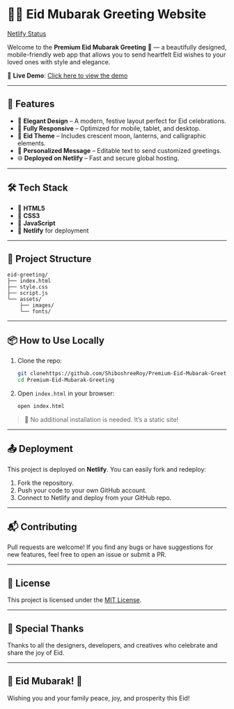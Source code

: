 # 🌙✨ Eid Mubarak Greeting Website

[Netlify Status](https://premium-eid-mubarak-greeting.netlify.app/)

Welcome to the **Premium Eid Mubarak Greeting** 🎉 — a beautifully designed, mobile-friendly web app that allows you to send heartfelt Eid wishes to your loved ones with style and elegance.

🔗 **Live Demo**: [Click here to view the demo](https://premium-eid-mubarak-greeting.netlify.app/)

---

## 🚀 Features

* 🎨 **Elegant Design** – A modern, festive layout perfect for Eid celebrations.
* 📱 **Fully Responsive** – Optimized for mobile, tablet, and desktop.
* 🌙 **Eid Theme** – Includes crescent moon, lanterns, and calligraphic elements.
* 💌 **Personalized Message** – Editable text to send customized greetings.
* 🌐 **Deployed on Netlify** – Fast and secure global hosting.

---

## 🛠️ Tech Stack

* 🔹 **HTML5**
* 🔹 **CSS3**
* 🔹 **JavaScript**
* 🔹 **Netlify** for deployment

---

## 📁 Project Structure

```
eid-greeting/
├── index.html
├── style.css
├── script.js
└── assets/
    ├── images/
    └── fonts/
```

---

## 📦 How to Use Locally

1. Clone the repo:

   ```bash
   git clonehttps://github.com/ShiboshreeRoy/Premium-Eid-Mubarak-Greeting.git
   cd Premium-Eid-Mubarak-Greeting
   ```

2. Open `index.html` in your browser:

   ```bash
   open index.html
   ```

> 📌 No additional installation is needed. It’s a static site!

---

## 📤 Deployment

This project is deployed on **Netlify**. You can easily fork and redeploy:

1. Fork the repository.
2. Push your code to your own GitHub account.
3. Connect to Netlify and deploy from your GitHub repo.

---

## 📬 Contributing

Pull requests are welcome! If you find any bugs or have suggestions for new features, feel free to open an issue or submit a PR.

---

## 📜 License

This project is licensed under the [MIT License](LICENSE).

---

## 💖 Special Thanks

Thanks to all the designers, developers, and creatives who celebrate and share the joy of Eid.

---

## 🧕 Eid Mubarak! 🌙

Wishing you and your family peace, joy, and prosperity this Eid!


